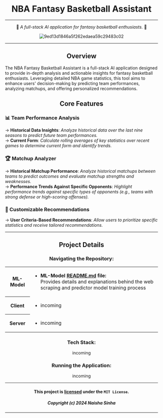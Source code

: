 <div align="center">
  
# NBA Fantasy Basketball Assistant

***

🏀 _A full-stack AI application for fantasy basketball enthusiasts._ 🏀

![9ed13d1846a5f262edaea59c29483c02](https://github.com/naishasinha/NBA-Fantasy-Assistant/assets/117387359/b33e4381-c769-42e4-b8f5-d794aebb213b)


***
## Overview 

<div align = "left">
The NBA Fantasy Basketball Assistant is a full-stack AI application designed to provide in-depth analysis and actionable insights for fantasy basketball enthusiasts. Leveraging detailed NBA game statistics, this tool aims to enhance users' decision-making by predicting team performances, analyzing matchups, and offering personalized recommendations.
</div>

## Core Features

<div align = "left">
  
### 📊 Team Performance Analysis
  
→ **Historical Data Insights**: _Analyze historical data over the last nine seasons to predict future team performances._ <br>
→ **Current Form**: _Calculate rolling averages of key statistics over recent games to determine current form and identify trends._

### 🏆 Matchup Analyzer 
→ **Historical Matchup Performance**: _Analyze historical matchups between teams to predict outcomes and evaluate matchup strengths and weaknesses._ <br>
→ **Performance Trends Against Specific Opponents**: _Highlight performance trends against specific types of opponents (e.g., teams with strong defense or high-scoring offenses)._

### 📝 Customizable Recommendations 
→ **User Criteria-Based Recommendations**: _Allow users to prioritize specific statistics and receive tailored recommendations._
</div>

***
## Project Details

### Navigating the Repository:
<table>
  <tr>
    <th>ML-Model</th>
    <td> 
      <ul>
        <li>
          <strong>ML-Model <a href = "ML-Model/README.md">README.md</a> file: </strong> <br> Provides details and explanations behind the web scraping and predictor model training process
        </li>  
      </ul>
    </td>
  </tr>
  
  <tr>
    <th>Client</th>
    <td>
      <ul>
        <li>
          incoming
        </li>  
      </ul>
    </td>
  </tr>
  <tr>
    <th>Server</th>
    <td>
      <ul>
        <li>
          incoming
        </li>  
      </ul>
    </td>
  </tr>
</table>

### Tech Stack:
incoming

### Running the Application:
incoming

***
#### This project is [licensed](LICENSE) under the `MIT License`.
##### _Copyright (c) 2024 Naisha Sinha_

***
</div>
